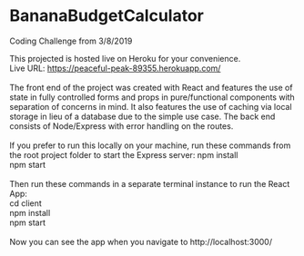 # BananaBudgetCalculator
Coding Challenge from 3/8/2019

This projected is hosted live on Heroku for your convenience.<br />
Live URL:
https://peaceful-peak-89355.herokuapp.com/
<br />
<br />
The front end of the project was created with React and features the use of state in fully controlled forms and props in pure/functional components with separation of concerns in mind. It also features the use of caching via local storage in lieu of a database due to the simple use case. The back end consists of Node/Express with error handling on the routes.
<br />
<br />
If you prefer to run this locally on your machine, run these commands from the root project folder to start the Express server:
npm install<br />
npm start<br />
<br />
Then run these commands in a separate terminal instance to run the React App:
<br />
cd client<br />
npm install<br />
npm start<br />
<br />
Now you can see the app when you navigate to http://localhost:3000/
